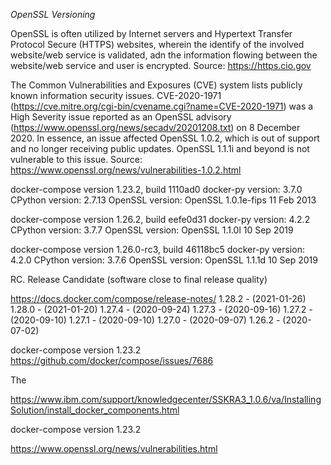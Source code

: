 *OpenSSL Versioning*

OpenSSL is often utilized by Internet servers and Hypertext Transfer Protocol Secure (HTTPS) websites, wherein the identify of the involved website/web service is validated, adn the information flowing between the website/web service and user is encrypted. 
Source: https://https.cio.gov

The Common Vulnerabilities and Exposures (CVE) system lists publicly known information security issues. CVE-2020-1971 (https://cve.mitre.org/cgi-bin/cvename.cgi?name=CVE-2020-1971) was a High Severity issue reported as an OpenSSL advisory (https://www.openssl.org/news/secadv/20201208.txt) on 8 December 2020. In essence, an issue affected OpenSSL 1.0.2, which is out of support and no longer receiving public updates. OpenSSL 1.1.1i and beyond is not vulnerable to this issue. 
Source: https://www.openssl.org/news/vulnerabilities-1.0.2.html





docker-compose version 1.23.2, build 1110ad0
docker-py version: 3.7.0
CPython version: 2.7.13
OpenSSL version: OpenSSL 1.0.1e-fips 11 Feb 2013   




docker-compose version 1.26.2, build eefe0d31
docker-py version: 4.2.2
CPython version: 3.7.7
OpenSSL version: OpenSSL 1.1.0l  10 Sep 2019


docker-compose version 1.26.0-rc3, build 46118bc5
docker-py version: 4.2.0
CPython version: 3.7.6
OpenSSL version: OpenSSL 1.1.1d  10 Sep 2019

RC. Release Candidate (software close to final release quality)



https://docs.docker.com/compose/release-notes/
1.28.2 - (2021-01-26)
1.28.0 - (2021-01-20)
1.27.4 - (2020-09-24)
1.27.3 - (2020-09-16)
1.27.2 - (2020-09-10)
1.27.1 - (2020-09-10)
1.27.0 - (2020-09-07)
1.26.2 - (2020-07-02)












docker-compose version 1.23.2
https://github.com/docker/compose/issues/7686


The


https://www.ibm.com/support/knowledgecenter/SSKRA3_1.0.6/va/InstallingSolution/install_docker_components.html

docker-compose version 1.23.2


https://www.openssl.org/news/vulnerabilities.html




